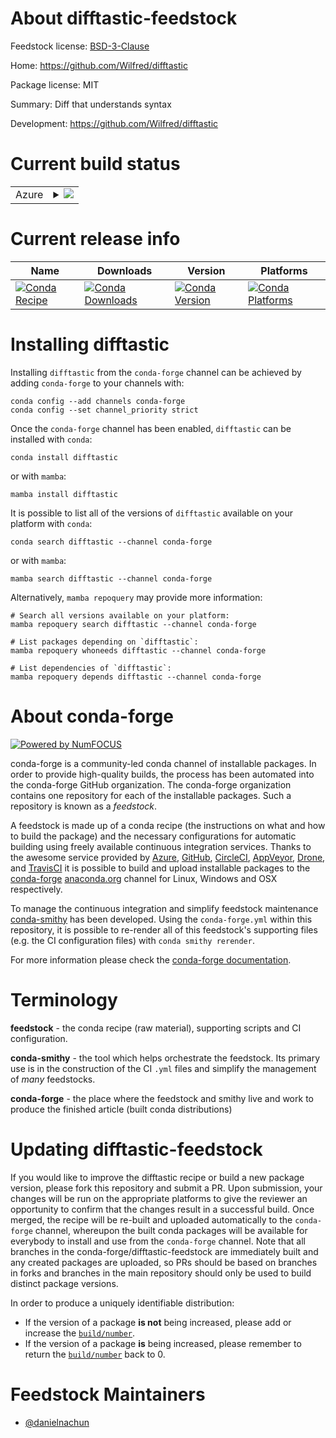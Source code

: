 About difftastic-feedstock
==========================

Feedstock license: [BSD-3-Clause](https://github.com/conda-forge/difftastic-feedstock/blob/main/LICENSE.txt)

Home: https://github.com/Wilfred/difftastic

Package license: MIT

Summary: Diff that understands syntax

Development: https://github.com/Wilfred/difftastic

Current build status
====================


<table>
    
  <tr>
    <td>Azure</td>
    <td>
      <details>
        <summary>
          <a href="https://dev.azure.com/conda-forge/feedstock-builds/_build/latest?definitionId=23338&branchName=main">
            <img src="https://dev.azure.com/conda-forge/feedstock-builds/_apis/build/status/difftastic-feedstock?branchName=main">
          </a>
        </summary>
        <table>
          <thead><tr><th>Variant</th><th>Status</th></tr></thead>
          <tbody><tr>
              <td>linux_64</td>
              <td>
                <a href="https://dev.azure.com/conda-forge/feedstock-builds/_build/latest?definitionId=23338&branchName=main">
                  <img src="https://dev.azure.com/conda-forge/feedstock-builds/_apis/build/status/difftastic-feedstock?branchName=main&jobName=linux&configuration=linux%20linux_64_" alt="variant">
                </a>
              </td>
            </tr><tr>
              <td>osx_64</td>
              <td>
                <a href="https://dev.azure.com/conda-forge/feedstock-builds/_build/latest?definitionId=23338&branchName=main">
                  <img src="https://dev.azure.com/conda-forge/feedstock-builds/_apis/build/status/difftastic-feedstock?branchName=main&jobName=osx&configuration=osx%20osx_64_" alt="variant">
                </a>
              </td>
            </tr>
          </tbody>
        </table>
      </details>
    </td>
  </tr>
</table>

Current release info
====================

| Name | Downloads | Version | Platforms |
| --- | --- | --- | --- |
| [![Conda Recipe](https://img.shields.io/badge/recipe-difftastic-green.svg)](https://anaconda.org/conda-forge/difftastic) | [![Conda Downloads](https://img.shields.io/conda/dn/conda-forge/difftastic.svg)](https://anaconda.org/conda-forge/difftastic) | [![Conda Version](https://img.shields.io/conda/vn/conda-forge/difftastic.svg)](https://anaconda.org/conda-forge/difftastic) | [![Conda Platforms](https://img.shields.io/conda/pn/conda-forge/difftastic.svg)](https://anaconda.org/conda-forge/difftastic) |

Installing difftastic
=====================

Installing `difftastic` from the `conda-forge` channel can be achieved by adding `conda-forge` to your channels with:

```
conda config --add channels conda-forge
conda config --set channel_priority strict
```

Once the `conda-forge` channel has been enabled, `difftastic` can be installed with `conda`:

```
conda install difftastic
```

or with `mamba`:

```
mamba install difftastic
```

It is possible to list all of the versions of `difftastic` available on your platform with `conda`:

```
conda search difftastic --channel conda-forge
```

or with `mamba`:

```
mamba search difftastic --channel conda-forge
```

Alternatively, `mamba repoquery` may provide more information:

```
# Search all versions available on your platform:
mamba repoquery search difftastic --channel conda-forge

# List packages depending on `difftastic`:
mamba repoquery whoneeds difftastic --channel conda-forge

# List dependencies of `difftastic`:
mamba repoquery depends difftastic --channel conda-forge
```


About conda-forge
=================

[![Powered by
NumFOCUS](https://img.shields.io/badge/powered%20by-NumFOCUS-orange.svg?style=flat&colorA=E1523D&colorB=007D8A)](https://numfocus.org)

conda-forge is a community-led conda channel of installable packages.
In order to provide high-quality builds, the process has been automated into the
conda-forge GitHub organization. The conda-forge organization contains one repository
for each of the installable packages. Such a repository is known as a *feedstock*.

A feedstock is made up of a conda recipe (the instructions on what and how to build
the package) and the necessary configurations for automatic building using freely
available continuous integration services. Thanks to the awesome service provided by
[Azure](https://azure.microsoft.com/en-us/services/devops/), [GitHub](https://github.com/),
[CircleCI](https://circleci.com/), [AppVeyor](https://www.appveyor.com/),
[Drone](https://cloud.drone.io/welcome), and [TravisCI](https://travis-ci.com/)
it is possible to build and upload installable packages to the
[conda-forge](https://anaconda.org/conda-forge) [anaconda.org](https://anaconda.org/)
channel for Linux, Windows and OSX respectively.

To manage the continuous integration and simplify feedstock maintenance
[conda-smithy](https://github.com/conda-forge/conda-smithy) has been developed.
Using the ``conda-forge.yml`` within this repository, it is possible to re-render all of
this feedstock's supporting files (e.g. the CI configuration files) with ``conda smithy rerender``.

For more information please check the [conda-forge documentation](https://conda-forge.org/docs/).

Terminology
===========

**feedstock** - the conda recipe (raw material), supporting scripts and CI configuration.

**conda-smithy** - the tool which helps orchestrate the feedstock.
                   Its primary use is in the construction of the CI ``.yml`` files
                   and simplify the management of *many* feedstocks.

**conda-forge** - the place where the feedstock and smithy live and work to
                  produce the finished article (built conda distributions)


Updating difftastic-feedstock
=============================

If you would like to improve the difftastic recipe or build a new
package version, please fork this repository and submit a PR. Upon submission,
your changes will be run on the appropriate platforms to give the reviewer an
opportunity to confirm that the changes result in a successful build. Once
merged, the recipe will be re-built and uploaded automatically to the
`conda-forge` channel, whereupon the built conda packages will be available for
everybody to install and use from the `conda-forge` channel.
Note that all branches in the conda-forge/difftastic-feedstock are
immediately built and any created packages are uploaded, so PRs should be based
on branches in forks and branches in the main repository should only be used to
build distinct package versions.

In order to produce a uniquely identifiable distribution:
 * If the version of a package **is not** being increased, please add or increase
   the [``build/number``](https://docs.conda.io/projects/conda-build/en/latest/resources/define-metadata.html#build-number-and-string).
 * If the version of a package **is** being increased, please remember to return
   the [``build/number``](https://docs.conda.io/projects/conda-build/en/latest/resources/define-metadata.html#build-number-and-string)
   back to 0.

Feedstock Maintainers
=====================

* [@danielnachun](https://github.com/danielnachun/)


